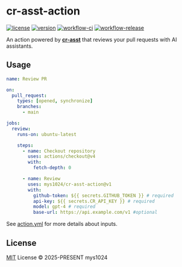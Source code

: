 # cr-asst-action

[![license](https://img.shields.io/github/license/mys1024/cr-asst-action)](./LICENSE)
[![version](https://img.shields.io/github/package-json/v/mys1024/cr-asst-action)](https://github.com/mys1024/cr-asst-action/releases)
[![workflow-ci](https://img.shields.io/github/actions/workflow/status/mys1024/cr-asst-action/ci.yml?label=ci)](https://github.com/mys1024/cr-asst-action/actions/workflows/ci.yml)
[![workflow-release](https://img.shields.io/github/actions/workflow/status/mys1024/cr-asst-action/release.yml?label=release)](https://github.com/mys1024/cr-asst-action/actions/workflows/release.yml)

An action powered by **[cr-asst](https://github.com/mys1024/cr-asst)** that reviews your pull requests with AI assistants.

## Usage

```yml
name: Review PR

on:
  pull_request:
    types: [opened, synchronize]
    branches:
      - main

jobs:
  review:
    runs-on: ubuntu-latest

    steps:
      - name: Checkout repository
        uses: actions/checkout@v4
        with:
          fetch-depth: 0

      - name: Review
        uses: mys1024/cr-asst-action@v1
        with:
          github-token: ${{ secrets.GITHUB_TOKEN }} # required
          api-key: ${{ secrets.CR_API_KEY }} # required
          model: gpt-4 # required
          base-url: https://api.example.com/v1 #optional
```

See [action.yml](./action.yml) for more details about inputs.

## License

[MIT](./LICENSE) License &copy; 2025-PRESENT mys1024
